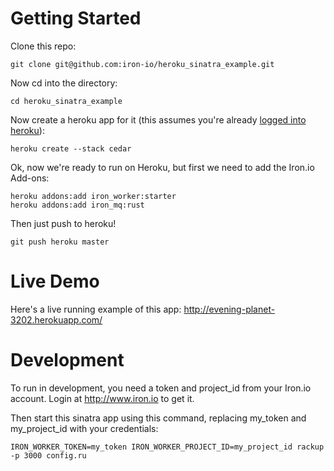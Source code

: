 Getting Started
===============

Clone this repo:

    git clone git@github.com:iron-io/heroku_sinatra_example.git
    
Now cd into the directory:

    cd heroku_sinatra_example

Now create a heroku app for it (this assumes you're already [logged into heroku](http://devcenter.heroku.com/articles/quickstart)):

    heroku create --stack cedar
    
Ok, now we're ready to run on Heroku, but first we need to add the Iron.io Add-ons:

    heroku addons:add iron_worker:starter
    heroku addons:add iron_mq:rust

Then just push to heroku! 

    git push heroku master
    
Live Demo
=========

Here's a live running example of this app: http://evening-planet-3202.herokuapp.com/

Development
===========

To run in development, you need a token and project_id from your Iron.io account. Login at http://www.iron.io
to get it.

Then start this sinatra app using this command, replacing my_token and my_project_id with your credentials:

    IRON_WORKER_TOKEN=my_token IRON_WORKER_PROJECT_ID=my_project_id rackup -p 3000 config.ru



